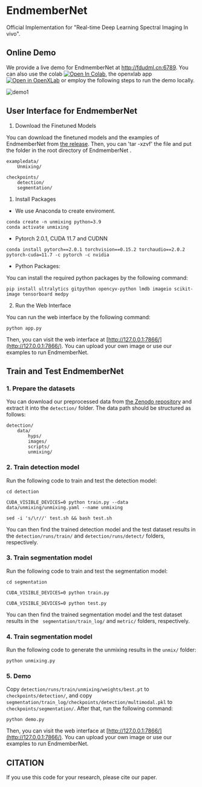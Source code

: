 # EndmemberNet
Official Implementation for "Real-time Deep Learning Spectral Imaging In vivo".

## Online Demo

We provide a live demo for EndmemberNet at http://fdudml.cn:6789. You can also use the colab <a target="_blank" href="https://colab.research.google.com/github/cxm12/UNiFMIR/blob/main/UniFMIR.ipynb"><img src="https://colab.research.google.com/assets/colab-badge.svg" alt="Open In Colab"/></a>, the openxlab app [![Open in OpenXLab](https://cdn-static.openxlab.org.cn/app-center/openxlab_app.svg)](https://openxlab.org.cn/apps/detail/ryanhe312/UniFMIR) or employ the following steps to run the demo locally.

![demo1](G:\dl\unmixing\ui\github\demo\demo1.png)

## User Interface for EndmemberNet

1. Download the Finetuned Models

You can download the finetuned models and the examples of EndmemberNet from [the release](https://github.com/cxm12/UNiFMIR/releases). Then, you can 'tar -xzvf' the file and put the folder in the root directory of EndmemberNet .

```
exampledata/
    Unmixing/

checkpoints/
    detection/
    segmentation/
```

1. Install Packages 

* We use Anaconda to create enviroment.

```
conda create -n unmixing python=3.9
conda activate unmixing
```

* Pytorch 2.0.1, CUDA 11.7 and CUDNN 

```
conda install pytorch==2.0.1 torchvision==0.15.2 torchaudio==2.0.2 pytorch-cuda=11.7 -c pytorch -c nvidia
```

* Python Packages: 

You can install the required python packages by the following command:

```
pip install ultralytics gitpython opencyv-python lmdb imageio scikit-image tensorboard medpy
```

2. Run the Web Interface

You can run the web interface by the following command:

```
python app.py
```

Then, you can visit the web interface at [http://127.0.0.1:7866/](http://127.0.0.1:7866/). You can upload your own image or use our examples to run EndmemberNet.

## Train and Test EndmemberNet

### 1. Prepare the datasets

You can download our preprocessed data from [the Zenodo repository](https://doi.org/10.5281/zenodo.8401470) and extract it into the `detection/` folder. The data path should be structured as follows:

```
detection/
    data/
    	hyps/
    	images/
    	scripts/
    	unmixing/
```

### 2. Train detection model

Run the following code to train and test the detection model:

```
cd detection

CUDA_VISIBLE_DEVICES=0 python train.py --data data/unmixing/unmixing.yaml --name unmixing

sed -i 's/\r//' test.sh && bash test.sh
```

You can then find the trained detection model and the test dataset results in the `detection/runs/train/` and `detection/runs/detect/` folders, respectively.

### 3. Train segmentation model

Run the following code to train and test the segmentation model:

```
cd segmentation

CUDA_VISIBLE_DEVICES=0 python train.py

CUDA_VISIBLE_DEVICES=0 python test.py
```

You can then find the trained segmentation model and the test dataset results in the ` segmentation/train_log/` and `metric/` folders, respectively.

### 4. Train segmentation model

Run the following code to generate the unmixing results in the `unmix/` folder:

```
python unmixing.py
```

### 5. Demo

Copy `detection/runs/train/unmixing/weights/best.pt` to `checkpoints/detection/`, and copy `segmentation/train_log/checkpoints/detection/multimodal.pkl` to `checkpoints/segmentation/`. After that, run the following command:

```
python demo.py
```

Then, you can visit the web interface at [http://127.0.0.1:7866/](http://127.0.0.1:7866/). You can upload your own image or use our examples to run EndmemberNet.


## CITATION

If you use this code for your research, please cite our paper.

```bibtex

```
